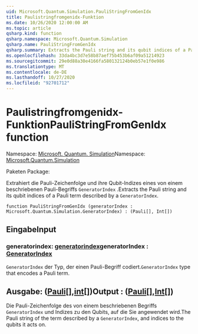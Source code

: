 ```yaml
---
uid: Microsoft.Quantum.Simulation.PauliStringFromGenIdx
title: Paulistringfromgenidx-Funktion
ms.date: 10/26/2020 12:00:00 AM
ms.topic: article
qsharp.kind: function
qsharp.namespace: Microsoft.Quantum.Simulation
qsharp.name: PauliStringFromGenIdx
qsharp.summary: Extracts the Pauli string and its qubit indices of a Pauli term described by a `GeneratorIndex`.
ms.openlocfilehash: 33da4bc3d7e58b87aef75b453b6af09a51214923
ms.sourcegitcommit: 29e0d88a30e4166fa580132124b0eb57e1f0e986
ms.translationtype: MT
ms.contentlocale: de-DE
ms.lasthandoff: 10/27/2020
ms.locfileid: "92701712"
---
```

# <a name="paulistringfromgenidx-function"></a><span data-ttu-id="ff70e-102">Paulistringfromgenidx-Funktion</span><span class="sxs-lookup"><span data-stu-id="ff70e-102">PauliStringFromGenIdx function</span></span>

<span data-ttu-id="ff70e-103">Namespace: [Microsoft. Quantum. Simulation](xref:Microsoft.Quantum.Simulation)</span><span class="sxs-lookup"><span data-stu-id="ff70e-103">Namespace: [Microsoft.Quantum.Simulation](xref:Microsoft.Quantum.Simulation)</span></span>

<span data-ttu-id="ff70e-104">Paketen [](https://nuget.org/packages/)</span><span class="sxs-lookup"><span data-stu-id="ff70e-104">Package: [](https://nuget.org/packages/)</span></span>


<span data-ttu-id="ff70e-105">Extrahiert die Pauli-Zeichenfolge und ihre Qubit-Indizes eines von einem beschriebenen Pauli-Begriffs `GeneratorIndex` .</span><span class="sxs-lookup"><span data-stu-id="ff70e-105">Extracts the Pauli string and its qubit indices of a Pauli term described by a `GeneratorIndex`.</span></span>

```qsharp
function PauliStringFromGenIdx (generatorIndex : Microsoft.Quantum.Simulation.GeneratorIndex) : (Pauli[], Int[])
```


## <a name="input"></a><span data-ttu-id="ff70e-106">Eingabe</span><span class="sxs-lookup"><span data-stu-id="ff70e-106">Input</span></span>

### <a name="generatorindex--generatorindex"></a><span data-ttu-id="ff70e-107">generatorindex: [generatorindex](xref:Microsoft.Quantum.Simulation.GeneratorIndex)</span><span class="sxs-lookup"><span data-stu-id="ff70e-107">generatorIndex : [GeneratorIndex](xref:Microsoft.Quantum.Simulation.GeneratorIndex)</span></span>

<span data-ttu-id="ff70e-108">`GeneratorIndex` der Typ, der einen Pauli-Begriff codiert.</span><span class="sxs-lookup"><span data-stu-id="ff70e-108">`GeneratorIndex` type that encodes a Pauli term.</span></span>



## <a name="output--pauliint"></a><span data-ttu-id="ff70e-109">Ausgabe: ([Pauli](xref:microsoft.quantum.lang-ref.pauli)[],[int](xref:microsoft.quantum.lang-ref.int)[])</span><span class="sxs-lookup"><span data-stu-id="ff70e-109">Output : ([Pauli](xref:microsoft.quantum.lang-ref.pauli)[],[Int](xref:microsoft.quantum.lang-ref.int)[])</span></span>

<span data-ttu-id="ff70e-110">Die Pauli-Zeichenfolge des von einem beschriebenen Begriffs `GeneratorIndex` und Indizes zu den Qubits, auf die Sie angewendet wird.</span><span class="sxs-lookup"><span data-stu-id="ff70e-110">The Pauli string of the term described by a `GeneratorIndex`, and indices to the qubits it acts on.</span></span>